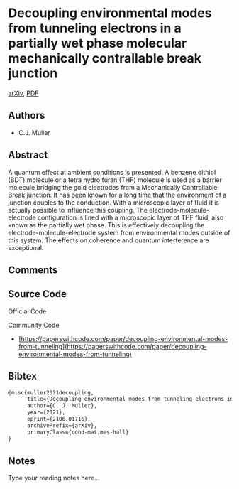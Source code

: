 
# Decoupling environmental modes from tunneling electrons in a partially wet phase molecular mechanically contrallable break junction

[arXiv](https://arxiv.org/abs/2106.01716), [PDF](https://arxiv.org/pdf/2106.01716.pdf)

## Authors

- C.J. Muller

## Abstract

A quantum effect at ambient conditions is presented. A benzene dithiol (BDT) molecule or a tetra hydro furan (THF) molecule is used as a barrier molecule bridging the gold electrodes from a Mechanically Controllable Break junction. It has been known for a long time that the environment of a junction couples to the conduction. With a microscopic layer of fluid it is actually possible to influence this coupling. The electrode-molecule-electrode configuration is lined with a microscopic layer of THF fluid, also known as the partially wet phase. This is effectively decoupling the electrode-molecule-electrode system from environmental modes outside of this system. The effects on coherence and quantum interference are exceptional.

## Comments



## Source Code

Official Code



Community Code

- [https://paperswithcode.com/paper/decoupling-environmental-modes-from-tunneling](https://paperswithcode.com/paper/decoupling-environmental-modes-from-tunneling)

## Bibtex

```tex
@misc{muller2021decoupling,
      title={Decoupling environmental modes from tunneling electrons in a partially wet phase molecular mechanically contrallable break junction}, 
      author={C. J. Muller},
      year={2021},
      eprint={2106.01716},
      archivePrefix={arXiv},
      primaryClass={cond-mat.mes-hall}
}
```

## Notes

Type your reading notes here...

